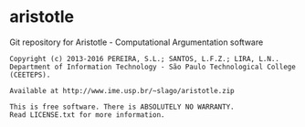 # aristotle
Git repository for Aristotle - Computational Argumentation software

	Copyright (c) 2013-2016 PEREIRA, S.L.; SANTOS, L.F.Z.; LIRA, L.N..
	Department of Information Technology - São Paulo Technological College (CEETEPS).

	Available at http://www.ime.usp.br/~slago/aristotle.zip

	This is free software. There is ABSOLUTELY NO WARRANTY.
	Read LICENSE.txt for more information.
